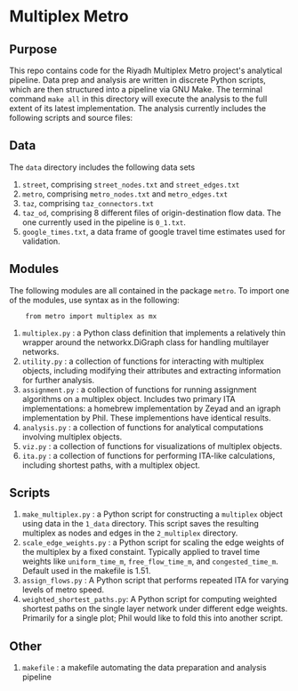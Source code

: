 # Multiplex Metro

## Purpose
This repo contains code for the Riyadh Multiplex Metro project's analytical pipeline. Data prep and analysis are written in discrete Python scripts, which are then structured into a pipeline via GNU Make. The terminal command `make all` in this directory will execute the analysis to the full extent of its latest implementation. The analysis currently includes the following scripts and source files: 

## Data
The `data` directory includes the following data sets

1. `street`, comprising `street_nodes.txt` and `street_edges.txt` 
2. `metro`, comprising `metro_nodes.txt` and `metro_edges.txt` 
3. `taz`, comprising `taz_connectors.txt`
4. `taz_od`, comprising 8 different files of origin-destination flow data. The one currently used in the pipeline is `0_1.txt`.
5. `google_times.txt`, a data frame of google travel time estimates used for validation.

## Modules

The following modules are all contained in the package `metro`. To import one of the modules, use syntax as in the following: 
```
    from metro import multiplex as mx
```

1. `multiplex.py` : a Python class definition that implements a relatively thin wrapper around the networkx.DiGraph class for handling multilayer networks.
2. `utility.py` : a collection of functions for interacting with multiplex objects, including modifying their attributes and extracting information for further analysis. 
3. `assignment.py` : a collection of functions for running assignment algorithms on a multiplex object. Includes two primary ITA implementations: a homebrew implementation by Zeyad and an igraph implementation by Phil. These implementions have identical results. 
4. `analysis.py` : a collection of functions for analytical computations involving multiplex objects.
5. `viz.py` : a collection of functions for visualizations of multiplex objects. 
6. `ita.py` : a collection of functions for performing ITA-like calculations, including shortest paths, with a multiplex object. 

## Scripts

1. `make_multiplex.py` : a Python script for constructing a `multiplex` object using data in the `1_data` directory. This script saves the resulting multiplex as nodes and edges in the `2_multiplex` directory. 
2. `scale_edge_weights.py` : a Python script for scaling the edge weights of the multiplex by a fixed constaint. Typically applied to travel time weights like `uniform_time_m`, `free_flow_time_m`, and `congested_time_m`. Default used in the makefile is 1.51. 
3. `assign_flows.py` : A Python script that performs repeated ITA for varying levels of metro speed. 
4. `weighted_shortest_paths.py`: A Python script for computing weighted shortest paths on the single layer network under different edge weights. Primarily for a single plot; Phil would like to fold this into another script. 

## Other
1. `makefile` : a makefile automating the data preparation and analysis pipeline
